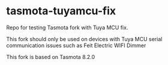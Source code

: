# tasmota-tuyamcu-fix

Repo for testing Tasmota fork with Tuya MCU fix.

This fork should only be used on devices with Tuya MCU serial communication issues such as Feit Electric WIFI Dimmer

This fork is based on Tasmota 8.2.0
